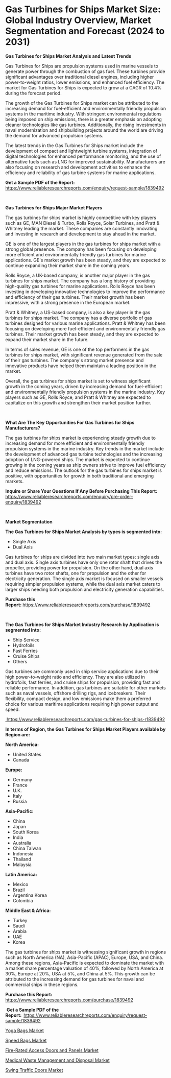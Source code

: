 <p><h1>Gas Turbines for Ships Market Size: Global Industry Overview, Market Segmentation and Forecast (2024 to 2031)</h1></p><p><strong>Gas Turbines for Ships Market Analysis and Latest Trends</strong></p>
<p><p>Gas Turbines for Ships are propulsion systems used in marine vessels to generate power through the combustion of gas fuel. These turbines provide significant advantages over traditional diesel engines, including higher power-to-weight ratios, lower emissions, and enhanced fuel efficiency. The market for Gas Turbines for Ships is expected to grow at a CAGR of 10.4% during the forecast period.</p><p>The growth of the Gas Turbines for Ships market can be attributed to the increasing demand for fuel-efficient and environmentally friendly propulsion systems in the maritime industry. With stringent environmental regulations being imposed on ship emissions, there is a greater emphasis on adopting cleaner technologies like gas turbines. Additionally, the rising investments in naval modernization and shipbuilding projects around the world are driving the demand for advanced propulsion systems.</p><p>The latest trends in the Gas Turbines for Ships market include the development of compact and lightweight turbine systems, integration of digital technologies for enhanced performance monitoring, and the use of alternative fuels such as LNG for improved sustainability. Manufacturers are also focusing on research and development activities to enhance the efficiency and reliability of gas turbine systems for marine applications.</p></p>
<p><strong>Get a Sample PDF of the Report:&nbsp;</strong> <a href="https://www.reliableresearchreports.com/enquiry/request-sample/1839492">https://www.reliableresearchreports.com/enquiry/request-sample/1839492</a></p>
<p>&nbsp;</p>
<p><strong>Gas Turbines for Ships Major Market Players</strong></p>
<p><p>The gas turbines for ships market is highly competitive with key players such as GE, MAN Diesel & Turbo, Rolls Royce, Solar Turbines, and Pratt & Whitney leading the market. These companies are constantly innovating and investing in research and development to stay ahead in the market.</p><p>GE is one of the largest players in the gas turbines for ships market with a strong global presence. The company has been focusing on developing more efficient and environmentally friendly gas turbines for marine applications. GE's market growth has been steady, and they are expected to continue expanding their market share in the coming years.</p><p>Rolls Royce, a UK-based company, is another major player in the gas turbines for ships market. The company has a long history of providing high-quality gas turbines for marine applications. Rolls Royce has been investing in developing innovative technologies to improve the performance and efficiency of their gas turbines. Their market growth has been impressive, with a strong presence in the European market.</p><p>Pratt & Whitney, a US-based company, is also a key player in the gas turbines for ships market. The company has a diverse portfolio of gas turbines designed for various marine applications. Pratt & Whitney has been focusing on developing more fuel-efficient and environmentally friendly gas turbines. Their market growth has been steady, and they are expected to expand their market share in the future.</p><p>In terms of sales revenue, GE is one of the top performers in the gas turbines for ships market, with significant revenue generated from the sale of their gas turbines. The company's strong market presence and innovative products have helped them maintain a leading position in the market.</p><p>Overall, the gas turbines for ships market is set to witness significant growth in the coming years, driven by increasing demand for fuel-efficient and environmentally friendly propulsion systems in the marine industry. Key players such as GE, Rolls Royce, and Pratt & Whitney are expected to capitalize on this growth and strengthen their market position further.</p></p>
<p>&nbsp;</p>
<p><strong>What Are The Key Opportunities For Gas Turbines for Ships Manufacturers?</strong></p>
<p><p>The gas turbines for ships market is experiencing steady growth due to increasing demand for more efficient and environmentally friendly propulsion systems in the marine industry. Key trends in the market include the development of advanced gas turbine technologies and the increasing adoption of LNG-powered ships. The market is expected to continue growing in the coming years as ship owners strive to improve fuel efficiency and reduce emissions. The outlook for the gas turbines for ships market is positive, with opportunities for growth in both traditional and emerging markets.</p></p>
<p><strong>Inquire or Share Your Questions If Any Before Purchasing This Report:</strong> <a href="https://www.reliableresearchreports.com/enquiry/pre-order-enquiry/1839492">https://www.reliableresearchreports.com/enquiry/pre-order-enquiry/1839492</a></p>
<p>&nbsp;</p>
<p><strong>Market Segmentation</strong></p>
<p><strong>The Gas Turbines for Ships Market Analysis by types is segmented into:</strong></p>
<p><ul><li>Single Axis</li><li>Dual Axis</li></ul></p>
<p><p>Gas turbines for ships are divided into two main market types: single axis and dual axis. Single axis turbines have only one rotor shaft that drives the propeller, providing power for propulsion. On the other hand, dual axis turbines have two rotor shafts, one for propulsion and the other for electricity generation. The single axis market is focused on smaller vessels requiring simpler propulsion systems, while the dual axis market caters to larger ships needing both propulsion and electricity generation capabilities.</p></p>
<p><strong>Purchase this Report:&nbsp;</strong><a href="https://www.reliableresearchreports.com/purchase/1839492">https://www.reliableresearchreports.com/purchase/1839492</a></p>
<p>&nbsp;</p>
<p><strong>The Gas Turbines for Ships Market Industry Research by Application is segmented into:</strong></p>
<p><ul><li>Ship Service</li><li>Hydrofoils</li><li>Fast Ferries</li><li>Cruise Ships</li><li>Others</li></ul></p>
<p><p>Gas turbines are commonly used in ship service applications due to their high power-to-weight ratio and efficiency. They are also utilized in hydrofoils, fast ferries, and cruise ships for propulsion, providing fast and reliable performance. In addition, gas turbines are suitable for other markets such as naval vessels, offshore drilling rigs, and icebreakers. Their flexibility, compact design, and low emissions make them a preferred choice for various maritime applications requiring high power output and speed.</p></p>
<p><a href="https://www.reliableresearchreports.com/gas-turbines-for-ships-r1839492">&nbsp;https://www.reliableresearchreports.com/gas-turbines-for-ships-r1839492</a></p>
<p><strong>In terms of Region, the Gas Turbines for Ships Market Players available by Region are:</strong></p>
<p>
    <p> <strong> North America: </strong>
        <ul>
            <li>United States</li>
            <li>Canada</li>
        </ul>
        </p> 
    <p> <strong> Europe: </strong>
        <ul>
            <li>Germany</li>
            <li>France</li>
            <li>U.K.</li>
            <li>Italy</li>
            <li>Russia</li>
        </ul>
        </p> 
    <p> <strong> Asia-Pacific: </strong>
        <ul>
            <li>China</li>
            <li>Japan</li>
            <li>South Korea</li>
            <li>India</li>
            <li>Australia</li>
            <li>China Taiwan</li>
            <li>Indonesia</li>
            <li>Thailand</li>
            <li>Malaysia</li>
        </ul>
        </p> 
    <p> <strong> Latin America: </strong>
        <ul>
            <li>Mexico</li>
            <li>Brazil</li>
            <li>Argentina Korea</li>
            <li>Colombia</li>
        </ul>
        </p> 
    <p> <strong> Middle East & Africa: </strong>
        <ul>
            <li>Turkey</li>
            <li>Saudi</li>
            <li>Arabia</li>
            <li>UAE</li>
            <li>Korea</li>
        </ul>
    </p>
    </p>
<p><p>The gas turbines for ships market is witnessing significant growth in regions such as North America (NA), Asia-Pacific (APAC), Europe, USA, and China. Among these regions, Asia-Pacific is expected to dominate the market with a market share percentage valuation of 40%, followed by North America at 30%, Europe at 20%, USA at 5%, and China at 5%. This growth can be attributed to the increasing demand for gas turbines for naval and commercial ships in these regions.</p></p>
<p><strong>Purchase this Report: </strong><a href="https://www.reliableresearchreports.com/purchase/1839492">https://www.reliableresearchreports.com/purchase/1839492</a></p>
<p>&nbsp;<strong>Get a Sample PDF of the Report:&nbsp;&nbsp;</strong><a href="https://www.reliableresearchreports.com/enquiry/request-sample/1839492">https://www.reliableresearchreports.com/enquiry/request-sample/1839492</a></p>
<p><strong></strong></p>
<p><p><a href="https://medium.com/@enosstark/market-forecast-global-yoga-bags-trends-and-impact-analysis-2024-2031-by-application-yoga-c6c2370bf5e9">Yoga Bags Market</a></p><p><a href="https://medium.com/@lawrencekelley6262/global-speed-bags-market-size-is-expected-to-experience-a-cagr-of-5-5-9086ebf8a15d">Speed Bags Market</a></p><p><a href="https://github.com/ohumlzho95/Market-Research-Report-List-1/blob/main/fire-rated-access-doors-and-panels-market.md">Fire-Rated Access Doors and Panels Market</a></p><p><a href="https://medium.com/@mariedawsonv3/medical-waste-management-and-disposal-market-outlook-complete-industry-analysis-2024-to-2031-17552e711508">Medical Waste Management and Disposal Market</a></p><p><a href="https://github.com/lizaRempel/Market-Research-Report-List-1/blob/main/swing-traffic-doors-market.md">Swing Traffic Doors Market</a></p></p>